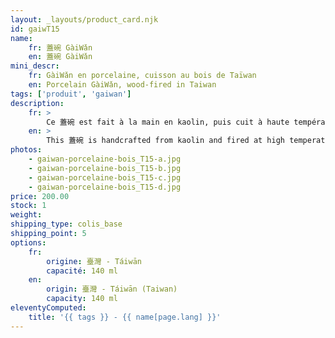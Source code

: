 ```yaml
---
layout: _layouts/product_card.njk
id: gaiwT15
name:
    fr: 蓋碗 GàiWǎn 
    en: 蓋碗 GàiWǎn  
mini_descr:
    fr: GàiWǎn en porcelaine, cuisson au bois de Taïwan
    en: Porcelain GàiWǎn, wood-fired in Taiwan 
tags: ['produit', 'gaiwan']
description: 
    fr: >
        Ce 蓋碗 est fait à la main en kaolin, puis cuit à haute température dans un four à bois. Les marques laissées par le feu et les cendres tombées lui donnent un caractère unique et vivant.<!--more--> Avec sa forme traditionnelle et ses détails imprévisibles, il devient un compagnon de thé plein de charme, simple et absolument incomparable.
    en: >
        This 蓋碗 is handcrafted from kaolin and fired at high temperatures in a wood-fired kiln. The marks left by the fire and falling ash give it a unique and vibrant character.<!--more--> With its traditional shape and unpredictable details, it becomes a tea companion full of charm—simple, yet truly one of a kind.
photos:
    - gaiwan-porcelaine-bois_T15-a.jpg
    - gaiwan-porcelaine-bois_T15-b.jpg
    - gaiwan-porcelaine-bois_T15-c.jpg
    - gaiwan-porcelaine-bois_T15-d.jpg
price: 200.00
stock: 1
weight: 
shipping_type: colis_base
shipping_point: 5
options:
    fr:
        origine: 臺灣 - Táiwān
        capacité: 140 ml
    en:
        origin: 臺灣 - Táiwān (Taiwan)
        capacity: 140 ml
eleventyComputed:
    title: '{{ tags }} - {{ name[page.lang] }}'
---
```


